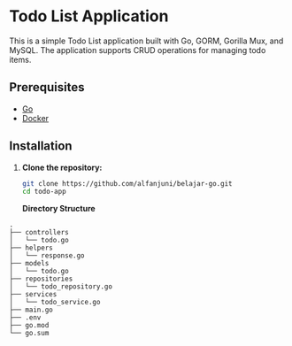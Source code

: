 # Todo List Application

This is a simple Todo List application built with Go, GORM, Gorilla Mux, and MySQL. The application supports CRUD operations for managing todo items.

## Prerequisites

- [Go](https://golang.org/doc/install)
- [Docker](https://docs.docker.com/get-docker/)

## Installation

1. **Clone the repository:**

   ```bash
   git clone https://github.com/alfanjuni/belajar-go.git
   cd todo-app
   ```

   **Directory Structure**

```
.
├── controllers
│   └── todo.go
├── helpers
│   └── response.go
├── models
│   └── todo.go
├── repositories
│   └── todo_repository.go
├── services
│   └── todo_service.go
├── main.go
├── .env
├── go.mod
└── go.sum
```
